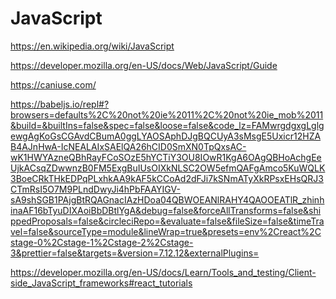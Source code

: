JavaScript
==========

https://en.wikipedia.org/wiki/JavaScript

https://developer.mozilla.org/en-US/docs/Web/JavaScript/Guide

https://caniuse.com/

https://babeljs.io/repl#?browsers=defaults%2C%20not%20ie%2011%2C%20not%20ie_mob%2011&build=&builtIns=false&spec=false&loose=false&code_lz=FAMwrgdgxgLglgewgAgKoGsCGAvdCBumA0ggLYAOSAphDJgBQCUyA3sMsgE5Uxicr12HZAB4AJnHwA-IcNEALAIxSAElQA26hCID0SmXN0TpQxsAC-wK1HWYAzneQBhRayFCoSOzE5hYCTiY3OU8IOwR1KgA6OAgQBHoAchgEeUjkACsqZDwwnzB0FM5ExgBuIUsOIXkNLSC2OW5efmQAFgAmco5KuWQLK3BoeCRkTHkEDPqPLxhkAA9kAF5kCCoAd2dFJi7kSNmATyXkRPsxEHsQRJ3CTmRsI5O7M9PLndDwyJi4hPbFAAYIGV-sA9shSGB1PAjgBtRQAGnacIAzHDoa04QBWOEANlRAHY4QAOOEATlR_zhinhinaAF16bTyuDIXAoiBbDBtlYgA&debug=false&forceAllTransforms=false&shippedProposals=false&circleciRepo=&evaluate=false&fileSize=false&timeTravel=false&sourceType=module&lineWrap=true&presets=env%2Creact%2Cstage-0%2Cstage-1%2Cstage-2%2Cstage-3&prettier=false&targets=&version=7.12.12&externalPlugins=

https://developer.mozilla.org/en-US/docs/Learn/Tools_and_testing/Client-side_JavaScript_frameworks#react_tutorials
